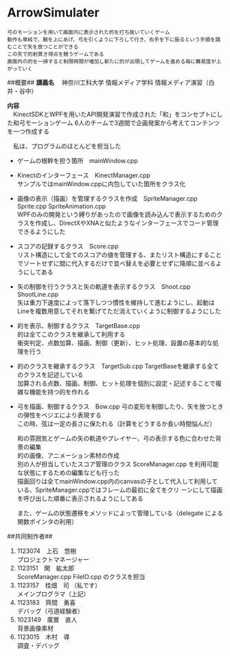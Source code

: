 ArrowSimulater
==============
    弓のモーションを用いて画面内に表示された的を打ち抜いていくゲーム  
    動作も単純で、腕を上にあげ、弓を引くように下ろして行き、右手を下に振るという手順を踏むことで矢を放つことができる  
    この矢で的射貫き得点を競うゲームである  
    画面内の的を一掃すると制限時間が増加し新たに的が出現してゲームを進める毎に難易度が上がっていく
  
##概要##
**講義名**
　神奈川工科大学 情報メディア学科 情報メディア演習（白井・谷中）

**内容**  
　KinectSDKとWPFを用いたAPI開発演習で作成された「和」をコンセプトにした和弓モーションゲーム
  6人のチームで3週間で企画発案から考えてコンテンツを一つ作成する  
  
　私は、プログラムのほとんどを担当した  
  * ゲームの根幹を担う箇所　mainWindow.cpp  
  * Kinectのインターフェース　KinectManager.cpp  
    サンプルではmainWindow.cppに内包していた箇所をクラス化
  * 画像の表示（描画）を管理するクラスを作成　SpriteManager.cpp Sprite.cpp SpriteAnimation.cpp  
    WPFのみの開発という縛りがあったので画像を読み込んで表示するためのクラスを作成し、DirectXやXNAと似たようなインターフェースでコード管理できるようにした
  * スコアの記録するクラス　Score.cpp  
    リスト構造にして全てのスコアの値を管理する、またリスト構造にすることでソートせずに間に代入するだけで並べ替えを必要とせずに降順に並べるようにしてある
  * 矢の制御を行うクラスと矢の軌道を表示するクラス　Shoot.cpp ShootLine.cpp  
    矢は重力下速度によって落下しつつ慣性を維持して進むようにし、起動はLineを複数用意してそれを繋げてただ消えていくように制御するようにした
  * 的を表示、制御するクラス　TargetBase.cpp  
    的は全てこのクラスを継承して利用する  
    衝突判定、点数加算、描画、制御（更新）、ヒット処理、設置の基本的な処理を行う
  * 的のクラスを継承するクラス　TargetSub.cpp
    TargetBaseを継承する全てのクラスを記述している  
    加算される点数、描画、制御、ヒット処理を個別に設定・記述することで複雑な機能を持つ的を作れる
  * 弓を描画、制御するクラス　Bow.cpp
    弓の変形を制御したり、矢を放つときの弾性をベジエにより表現する  
    この時、弦は一定の長さに保たれる（計算をどうするか長い時間悩んだ）  
    
    和の雰囲気とゲームの矢の軌道やプレイヤー、弓の表示する色に合わせた背景の編集  
    的の画像、アニメーション素材の作成  
    別の人が担当していたスコア管理のクラス ScoreManager.cpp を利用可能な状態にするための編集なども行った  
    描画回りは全てmainWindow.cpp内のcanvasの子として代入して利用している、SpriteManager.cppではフレームの最初に全てをクリ    ーンにして描画を呼び出した順番に表示されるようにしてある
  
    また、ゲームの状態遷移をメソッドによって管理している（delegate による関数ポインタの利用）  
  
##共同制作者##
  1. 1123074　上石　悠樹  
    プロジェクトマネージャー
  1. 1123151　関　紘太郎  
    ScoreManager.cpp FileIO.cpp のクラスを担当
  1. 1123157　桂畑　司 （私です）  
    メインプログラマ（上記）
  1. 1123183　齊間　勇喜  
    デバッグ（弓道経験者）
  1. 1023149　廣實　直人  
    背景画像素材
  1. 1123015　木村　導  
    調査・デバッグ

